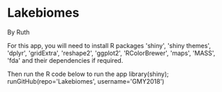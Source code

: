 # Lakebiomes

By Ruth

For this app, you will need to install R packages 'shiny', 'shiny themes', 'dplyr', 'gridExtra', 'reshape2', 'ggplot2', 'RColorBrewer', 'maps', 'MASS', 'fda' and their dependencies if required. 

Then run the R code below to run the app
library(shiny);
runGitHub(repo='Lakebiomes', username='GMY2018')
